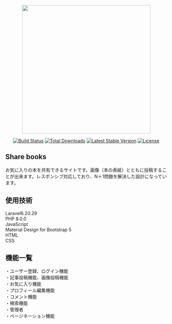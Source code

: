 <p align="center"><a href="https://laravel.com" target="_blank"><img src="https://raw.githubusercontent.com/laravel/art/master/logo-lockup/5%20SVG/2%20CMYK/1%20Full%20Color/laravel-logolockup-cmyk-red.svg" width="400"></a></p>

<p align="center">
<a href="https://travis-ci.org/laravel/framework"><img src="https://travis-ci.org/laravel/framework.svg" alt="Build Status"></a>
<a href="https://packagist.org/packages/laravel/framework"><img src="https://poser.pugx.org/laravel/framework/d/total.svg" alt="Total Downloads"></a>
<a href="https://packagist.org/packages/laravel/framework"><img src="https://poser.pugx.org/laravel/framework/v/stable.svg" alt="Latest Stable Version"></a>
<a href="https://packagist.org/packages/laravel/framework"><img src="https://poser.pugx.org/laravel/framework/license.svg" alt="License"></a>
</p>

## Share books

お気に入りの本を共有できるサイトです。画像（本の表紙）とともに投稿することが出来ます。レスポンシブ対応しており、N＋1問題を解決した設計になっています。

## 使用技術

Laravel6.20.29  
PHP 8.0.0  
JavaScript  
Material Design for Bootstrap 5  
HTML  
CSS  

## 機能一覧

・ユーザー登録、ログイン機能  
・記事投稿機能、画像投稿機能  
・お気に入り機能  
・プロフィール編集機能  
・コメント機能  
・検索機能  
・管理者  
・ページネーション機能  


